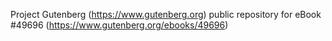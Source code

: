 Project Gutenberg (https://www.gutenberg.org) public repository for
eBook #49696 (https://www.gutenberg.org/ebooks/49696)
